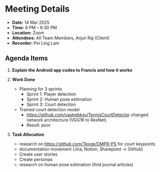 # Meeting Details

- **Date:** 14 Mar 2025
- **Time:** 6 PM – 6:30 PM
- **Location:** Zoom
- **Attendees:** All Team Members, Arjun Raj (Client)
- **Recorder:** Pei Ling Lam

## Agenda Items

1. **Explain the Android app codes to Francis and how it works**

2. **Work Done**
   - Planning for 3 sprints
     - Sprint 1: Player detection
     - Sprint 2: Human pose estimation
     - Sprint 3: Court detection
   - Trained court detection model
     - https://github.com/yastrebksv/TennisCourtDetector changed network architecture (VGG16 to ResNet)
     - Result: poor

3. **Task Allocation**
   - research on https://github.com/Teoge/DMPR-PS for court keypoints
   - documentation movement (Jira, Notion, Sharepoint -> GitHub)
   - Create user stories
   - Create personas
   - research on human pose estimation (find journal articles)
